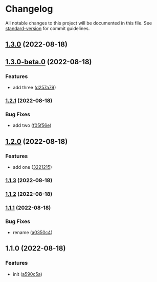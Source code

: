 # Changelog

All notable changes to this project will be documented in this file. See [standard-version](https://github.com/conventional-changelog/standard-version) for commit guidelines.

## [1.3.0](https://github.com/weiaohan/test-git-version/compare/v1.3.0-beta.0...v1.3.0) (2022-08-18)

## [1.3.0-beta.0](https://github.com/weiaohan/test-git-version/compare/v1.2.1...v1.3.0-beta.0) (2022-08-18)


### Features

* add three ([d257a79](https://github.com/weiaohan/test-git-version/commit/d257a79df4453a2c77735c57d388dbf799814152))

### [1.2.1](https://github.com/weiaohan/test-git-version/compare/v1.2.0...v1.2.1) (2022-08-18)


### Bug Fixes

* add two ([f05f56e](https://github.com/weiaohan/test-git-version/commit/f05f56e9d6cf75059ffd38e733e6774e958d6986))

## [1.2.0](https://github.com/weiaohan/test-git-version/compare/v1.1.3...v1.2.0) (2022-08-18)


### Features

* add one ([3221215](https://github.com/weiaohan/test-git-version/commit/3221215aabd4f2579f204ffe1d1429966aa4384b))

### [1.1.3](https://github.com/weiaohan/test-git-version/compare/v1.1.2...v1.1.3) (2022-08-18)

### [1.1.2](https://github.com/weiaohan/test-git-version/compare/v1.1.1...v1.1.2) (2022-08-18)

### [1.1.1](https://github.com/weiaohan/test-git-version/compare/v1.1.0...v1.1.1) (2022-08-18)


### Bug Fixes

* rename ([a0350c4](https://github.com/weiaohan/test-git-version/commit/a0350c45bf80073e5a2b2de6f14a91206dfb106a))

## 1.1.0 (2022-08-18)


### Features

* init ([a590c5a](https://github.com/weiaohan/test-git-version/commit/a590c5aa59405f5d6bd40c5199eee227dab7b187))

